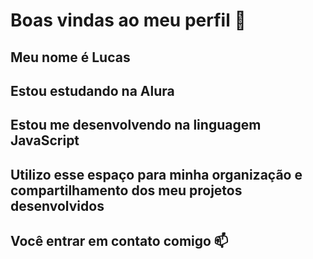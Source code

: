 # **Boas vindas ao meu perfil 💙**
## Meu nome é Lucas

## Estou estudando na Alura
## Estou me desenvolvendo na linguagem JavaScript
## Utilizo esse espaço para minha organização e compartilhamento dos meu projetos desenvolvidos
## Você entrar em contato comigo 📫
